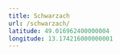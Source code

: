 ```yaml
---
title: Schwarzach
url: /schwarzach/
latitude: 49.016962400000004
longitude: 13.174216000000001
---
```

